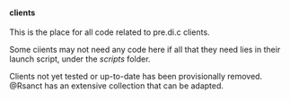#### clients
This is the place for all code related to pre.di.c clients.

Some ciients may not need any code here if all that they need lies in their launch script, under the _scripts_ folder.

Clients not yet tested or up-to-date has been provisionally removed. @Rsanct has an extensive collection that can be adapted.
